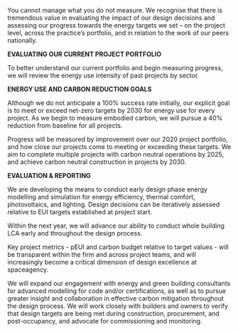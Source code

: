 You cannot manage what you do not measure. We recognise that there is tremendous value in evaluating the impact of our design decisions and assessing our progress towards the energy targets we set – on the project level, across the practice’s portfolio, and in relation to the work of our peers nationally.

**EVALUATING OUR CURRENT PROJECT PORTFOLIO**

To better understand our current portfolio and begin measuring progress, we will review the energy use intensity of past projects by sector.

**ENERGY USE AND CARBON REDUCTION GOALS**

Although we do not anticipate a 100% success rate initially, our explicit goal is to meet or exceed net-zero targets by 2030 for energy use for every project. As we begin to measure embodied carbon, we will pursue a 40% reduction from baseline for all projects.

Progress will be measured by improvement over our 2020 project portfolio, and how close our projects come to meeting or exceeding these targets. We aim to complete multiple projects with carbon neutral operations by 2025, and achieve carbon neutral construction in projects by 2030.

**EVALUATION & REPORTING**

We are developing the means to conduct early design phase energy modelling and simulation for energy efficiency, thermal comfort, photovoltaics, and lighting. Design decisions can be iteratively assessed relative to EUI targets established at project start.

Within the next year, we will advance our ability to conduct whole building LCA early and throughout the design process.

Key project metrics - pEUI and carbon budget relative to target values - will be transparent within the firm and across project teams, and will increasingly become a critical dimension of design excellence at spaceagency. 

We will expand our engagement with energy and green building consultants for advanced modelling for code and/or certifications, as well as to pursue greater insight and collaboration in effective carbon mitigation throughout the design process. We will work closely with builders and owners to verify that design targets are being met during construction, procurement, and post-occupancy, and advocate for commissioning and monitoring.